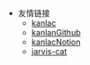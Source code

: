 * 友情链接
    <!-- * [飞飞的Blog](https://ruofei-hu.github.io/) -->
    * [kanlac](https://kanlac.in/)
    * [kanlanGithub](https://github.com/kanlac/dailyprompts)
    * [kanlacNotion](http://kanlac.me)
    * [jarvis-cat](https://www.jarvis-cat.live/)
